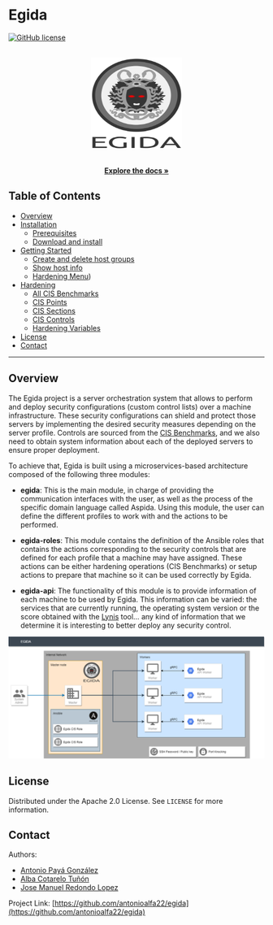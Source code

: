 # Egida

<!-- PROJECT SHIELDS -->
[![GitHub license](https://img.shields.io/badge/license-Apache-blue?style=for-the-badge)](https://github.com/antonioalfa22/egida/blob/master/LICENSE)

<!-- PROJECT LOGO -->

<br />
<div align="center">
  <a href="https://github.com/antonioalfa22/egida">
    <img src="img/logo.svg" alt="Logo" width="180" height="180">
  </a>

  <p align="center">
    <br />
    <a href="https://egida-kassandra.github.io/egida/"><strong>Explore the docs »</strong></a>
    <br />
  </p>
</div>

<!-- TABLE OF CONTENTS -->
## Table of Contents

* [Overview](https://antonioalfa22.github.io/egida/#overview)
* [Installation](https://antonioalfa22.github.io/egida/#installation)
  * [Prerequisites](https://antonioalfa22.github.io/egida/#prerequisites)
  * [Download and install](https://antonioalfa22.github.io/egida/#download-and-install)
* [Getting Started](https://antonioalfa22.github.io/egida/#getting-started)
  * [Create and delete host groups](https://antonioalfa22.github.io/egida/#create-and-delete-host-groups)
  * [Show host info](https://antonioalfa22.github.io/egida/#show-host-info)
  * [Hardening Menu](https://antonioalfa22.github.io/egida/#hardening-menu))
* [Hardening](https://antonioalfa22.github.io/egida/#hardening)
  * [All CIS Benchmarks](https://antonioalfa22.github.io/egida/#all-cis-benchmarks)
  * [CIS Points](https://antonioalfa22.github.io/egida/#cis-points)
  * [CIS Sections](https://antonioalfa22.github.io/egida/#cis-sections)
  * [CIS Controls](https://antonioalfa22.github.io/egida/#cis-controls)
  * [Hardening Variables](https://antonioalfa22.github.io/egida/#hardening-variables)
* [License](https://antonioalfa22.github.io/egida/#license)
* [Contact](https://antonioalfa22.github.io/egida/#contact)

<!-- Overview -->
---
## Overview

The Egida project is a server orchestration system that allows to perform and deploy security configurations 
(custom control lists) over a machine infrastructure. These security configurations can shield and protect those 
servers by implementing the desired security measures depending on the server profile. Controls are sourced from the 
[CIS Benchmarks](https://www.cisecurity.org/cis-benchmarks/), and we also need to obtain system information about each 
of the deployed servers to ensure proper deployment.

To achieve that, Egida is built using a microservices-based architecture composed of the following three modules:


- **egida**: This is the main module, in charge of providing the communication interfaces with the user, as well as the 
         process of the specific domain language called Aspida. Using this module, the user can define 
         the different profiles to work with and the actions to be performed.
         
- **egida-roles**: This module contains the definition of the Ansible roles that contains the actions corresponding to 
        the security controls that are defined for each profile that a machine may have assigned. These actions can be 
        either hardening operations (CIS Benchmarks) or setup actions to prepare that machine so it can be 
        used correctly by Egida.
        
- **egida-api**: The functionality of this module is to provide information of each machine to be used by Egida. 
        This information can be varied: the services that are currently running, the operating system version or the 
        score obtained with the [Lynis](https://cisofy.com/lynis/) tool… any kind of information that we determine it is 
        interesting to better deploy any security control. 


![Egida Network](img/esquema.png)

<!-- LICENSE -->
## License

Distributed under the Apache 2.0 License. See `LICENSE` for more information.

<!-- CONTACT -->
## Contact

Authors:

* [Antonio Payá González](https://antoniopg.tk)
* [Alba Cotarelo Tuñón](https://antoniopg.tk)
* [Jose Manuel Redondo Lopez](http://orcid.org/0000-0002-0939-0186)

Project Link: [https://github.com/antonioalfa22/egida](https://github.com/antonioalfa22/egida)
